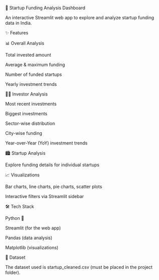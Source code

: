 🚀 Startup Funding Analysis Dashboard

An interactive Streamlit web app to explore and analyze startup funding data in India.

✨ Features

📊 Overall Analysis

Total invested amount

Average & maximum funding

Number of funded startups

Yearly investment trends

👨‍💼 Investor Analysis

Most recent investments

Biggest investments

Sector-wise distribution

City-wise funding

Year-over-Year (YoY) investment trends

🏙️ Startup Analysis

Explore funding details for individual startups

📈 Visualizations

Bar charts, line charts, pie charts, scatter plots

Interactive filters via Streamlit sidebar

🛠️ Tech Stack

Python 🐍

Streamlit (for the web app)

Pandas (data analysis)

Matplotlib (visualizations)

📂 Dataset

The dataset used is startup_cleaned.csv (must be placed in the project folder).
